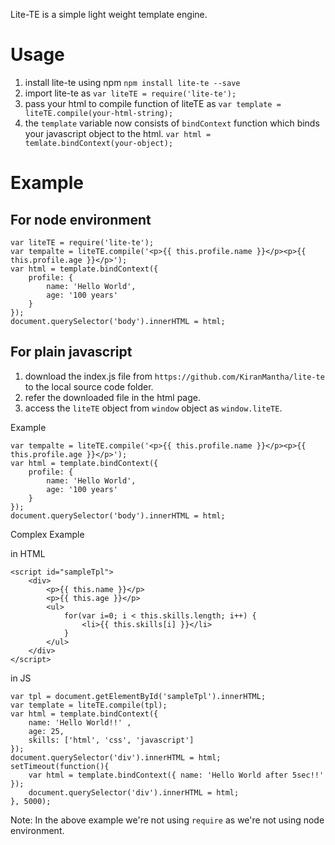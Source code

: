 Lite-TE is a simple light weight template engine.

# Usage

1. install lite-te using npm `npm install lite-te --save`
2. import lite-te as `var liteTE = require('lite-te');`
3. pass your html to compile function of liteTE as `var template = liteTE.compile(your-html-string);`
4. the `template` variable now consists of `bindContext` function which binds your javascript object to the        html. `var html = temlate.bindContext(your-object);`

# Example

## For node environment

    var liteTE = require('lite-te');
    var tempalte = liteTE.compile('<p>{{ this.profile.name }}</p><p>{{ this.profile.age }}</p>');
    var html = template.bindContext({ 
        profile: {
            name: 'Hello World',
            age: '100 years'
        }
    });
    document.querySelector('body').innerHTML = html;

## For plain javascript

1. download the index.js file from `https://github.com/KiranMantha/lite-te` to the local source code folder.
2. refer the downloaded file in the html page.
3. access the `liteTE` object from `window` object as `window.liteTE`.

Example

    var tempalte = liteTE.compile('<p>{{ this.profile.name }}</p><p>{{ this.profile.age }}</p>');
    var html = template.bindContext({ 
        profile: {
            name: 'Hello World',
            age: '100 years'
        }
    });
    document.querySelector('body').innerHTML = html;

Complex Example

in HTML

    <script id="sampleTpl">
        <div>
            <p>{{ this.name }}</p>
            <p>{{ this.age }}</p>
            <ul>
                for(var i=0; i < this.skills.length; i++) {
                    <li>{{ this.skills[i] }}</li>
                }
            </ul>
        </div>
    </script>

in JS

    var tpl = document.getElementById('sampleTpl').innerHTML;
    var template = liteTE.compile(tpl);
    var html = template.bindContext({ 
        name: 'Hello World!!' ,
        age: 25,
        skills: ['html', 'css', 'javascript']
    });
    document.querySelector('div').innerHTML = html;
    setTimeout(function(){
        var html = template.bindContext({ name: 'Hello World after 5sec!!' });
        document.querySelector('div').innerHTML = html;
    }, 5000);
    

Note: In the above example we're not using `require` as we're not using node environment.
